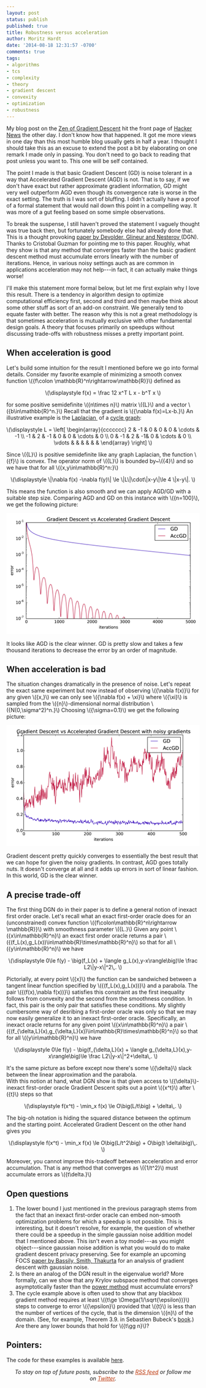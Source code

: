 ```yaml
---
layout: post
status: publish
published: true
title: Robustness versus acceleration
author: Moritz Hardt
date: '2014-08-18 12:31:57 -0700'
comments: true
tags:
- algorithms
- tcs
- complexity
- theory
- gradient descent
- convexity
- optimization
- robustness
---
```


<p>My blog post on the <a href="http://mrtz.org/blog/the-zen-of-gradient-descent/">Zen of Gradient Descent</a> hit the front page of <a href="https://news.ycombinator.com/item?id=8182991">Hacker News</a> the other day. I don't know how that happened. It got me more views in one day than this most humble blog usually gets in half a year. I thought I should take this as an excuse to extend the post a bit by elaborating on one remark I made only in passing. You don't need to go back to reading that post unless you want to. This one will be self contained.</p>
<p>The point I made is that basic Gradient Descent (GD) is noise tolerant in a way that Accelerated Gradient Descent (AGD) is not. That is to say, if we don't have exact but rather approximate gradient information, GD might very well outperform AGD even though its convergence rate is worse in the exact setting. The truth is I was sort of bluffing. I didn't actually have a proof of a formal statement that would nail down this point in a compelling way. It was more of a gut feeling based on some simple observations.</p>
<p>To break the suspense, I still haven't proved the statement I vaguely thought was true back then, but fortunately somebody else had already done that. This is a thought provoking <a href="http://www.optimization-online.org/DB_FILE/2010/12/2865.pdf">paper by Devolder, Glineur and Nesterov </a>(DGN). Thanks to Cristobal Guzman for pointing me to this paper. Roughly, what they show is that any method that converges faster than the basic gradient descent method must accumulate errors linearly with the number of iterations. Hence, in various noisy settings auch as are common in applications acceleration may not help---in fact, it can actually make things worse!</p>
<p>I'll make this statement more formal below, but let me first explain why I love this result. There is a tendency in algorithm design to optimize computational efficiency first, second and third and then maybe think about some other stuff as sort of an add-on constraint. We generally tend to equate faster with better. The reason why this is not a great methodology is that sometimes acceleration is mutually exclusive with other fundamental design goals. A theory that focuses primarily on speedups without discussing trade-offs with robustness misses a pretty important point.</p>
<h2>When acceleration is good</h2>
<p>Let's build some intuition for the result I mentioned before we go into formal details. Consider my favorite example of minimizing a smooth convex function \({f\colon \mathbb{R}^n\rightarrow\mathbb{R}}\) defined as</p>
<p style="text-align: center;">\(\displaystyle f(x) = \frac 12 x^T L x - b^T x \)</p>
<p>for some positive semidefinite \({n\times n}\) matrix \({L}\) and a vector \({b\in\mathbb{R}^n.}\) Recall that the gradient is \({\nabla f(x)=Lx-b.}\) An illustrative example is the <a href="http://en.wikipedia.org/wiki/Laplacian_matrix">Laplacian </a> of a <a href="http://en.wikipedia.org/wiki/Cycle_graph">cycle graph</a>:</p>
<p style="text-align: center;">\(\displaystyle L = \left[ \begin{array}{ccccccc} 2 &amp; -1 &amp; 0 &amp; 0 &amp; 0 &amp; \cdots &amp; -1 \\ -1 &amp; 2 &amp; -1 &amp; 0 &amp; 0 &amp; \cdots &amp; 0 \\ 0 &amp; -1 &amp; 2 &amp; -1&amp; 0 &amp; \cdots &amp; 0 \\ \vdots &amp; &amp; &amp; &amp; &amp; &amp; \end{array} \right] \)</p>
<p>Since \({L}\) is positive semidefinite like any graph Laplacian, the function \({f}\) is convex. The operator norm of \({L}\) is bounded by~\({4}\) and so we have that for all \({x,y\in\mathbb{R}^n:}\)</p>
<p style="text-align: center;">\(\displaystyle \|\nabla f(x) -\nabla f(y)\| \le \|L\|\cdot\|x-y\|\le 4 \|x-y\|. \)</p>
<p>This means the function is also smooth and we can apply AGD/GD with a suitable step size. Comparing AGD and GD on this instance with \({n=100}\), we get the following picture:</p>

![No noise](/assets/no-noise.png)

<p>It looks like AGD is the clear winner. GD is pretty slow and takes a few thousand iterations to decrease the error by an order of magnitude.</p>
<h2>When acceleration is bad</h2>
<p>The situation changes dramatically in the presence of noise. Let's repeat the exact same experiment but now instead of observing \({\nabla f(x)}\) for any given \({x,}\) we can only see \({\nabla f(x) + \xi}\) where \({\xi}\) is sampled from the \({n}\)-dimensional normal distribution \({N(0,\sigma^2)^n.}\) Choosing \({\sigma=0.1}\) we get the following picture:</p>

![With noise](/assets/with-noise.png)

<p>Gradient descent pretty quickly converges to essentially the best result that we can hope for given the noisy gradients. In contrast, AGD goes totally nuts. It doesn't converge at all and it adds up errors in sort of linear fashion. In this world, GD is the clear winner.</p>

<h2>A precise trade-off</h2>
<p>The first thing DGN do in their paper is to define a general notion of inexact first order oracle. Let's recall what an exact first-order oracle does for an (unconstrained) convex function \({f\colon\mathbb{R}^n\rightarrow \mathbb{R}}\) with smoothness parameter \({L.}\) Given any point \({x\in\mathbb{R}^n}\) an exact first order oracle returns a pair \({(f_L(x),g_L(x))\in\mathbb{R}\times\mathbb{R}^n}\) so that for all \({y\in\mathbb{R}^n}\) we have</p>
<p style="text-align: center;">\(\displaystyle 0\le f(y) - \big(f_L(x) + \langle g_L(x),y-x\rangle\big)\le \frac L2\|y-x\|^2\,. \)</p>
<p>Pictorially, at every point \({x}\) the function can be sandwiched between a tangent linear function specified by \({(f_L(x),g_L(x))}\) and a parabola. The pair \({(f(x),\nabla f(x))}\) satisfies this constraint as the first inequality follows from convexity and the second from the smoothness condition. In fact, this pair is the only pair that satisfies these conditions. My slightly cumbersome way of desribing a first-order oracle was only so that we may now easily generalize it to an inexact first-order oracle. Specifically, an inexact oracle returns for any given point \({x\in\mathbb{R}^n}\) a pair \({(f_{\delta,L}(x),g_{\delta,L}(x))\in\mathbb{R}\times\mathbb{R}^n}\) so that for all \({y\in\mathbb{R}^n}\) we have</p>
<p style="text-align: center;">\(\displaystyle 0\le f(y) - \big(f_{\delta,L}(x) + \langle g_{\delta,L}(x),y-x\rangle\big)\le \frac L2\|y-x\|^2+\delta\,. \)</p>
<p>It's the same picture as before except now there's some \({\delta}\) slack between the linear approximation and the parabola.<br />
With this notion at hand, what DGN show is that given access to \({\delta}\)-inexact first-order oracle Gradient Descent spits out a point \({x^t}\) after \({t}\) steps so that</p>
<p style="text-align: center;">\(\displaystyle f(x^t) - \min_x f(x) \le O\big(L/t\big) + \delta\,. \)</p>
<p>The big-oh notation is hiding the squared distance between the optimum and the starting point. Accelerated Gradient Descent on the other hand gives you</p>
<p style="text-align: center;">\(\displaystyle f(x^t) - \min_x f(x) \le O\big(L/t^2\big) + O\big(t \delta\big)\,. \)</p>
<p>Moreover, you cannot improve this-tradeoff between acceleration and error accumulation. That is any method that converges as \({1/t^2}\) must accumulate errors as \({t\delta.}\)</p>
<h2>Open questions</h2>
<ol>
<li>The lower bound I just mentioned in the previous paragraph stems from the fact that an inexact first-order oracle can embed non-smooth optimization problems for which a speedup is not possible. This is interesting, but it doesn't resolve, for example, the question of whether there could be a speedup in the simple gaussian noise addition model that I mentioned above. This isn't even a toy model---as you might object---since gaussian noise addition is what you would do to make gradient descent privacy preserving. See for example an upcoming FOCS <a href="http://arxiv.org/pdf/1405.7085.pdf">paper by Bassily, Smith, Thakurta</a> for an analysis of gradient descent with gaussian noise.</li>
<li>Is there an analog of the DGN result in the eigenvalue world? More formally, can we show that any Krylov subspace method that converges asymptotically faster than the <a href="http://mrtz.org/blog/power-method/">power method</a> must accumulate errors?</li>
<li>The cycle example above is often used to show that any blackbox gradient method requires at least \({t\ge \Omega(1/\sqrt{\epsilon})}\) steps to converge to error \({\epsilon}\) provided that \({t}\) is less than the number of vertices of the cycle, that is the dimension \({n}\) of the domain. (See, for example, Theorem 3.9. in Sebastien Bubeck's <a href="http://arxiv.org/pdf/1405.4980v1.pdf">book</a>.) Are there any lower bounds that hold for \({t\gg n}\)?</li>
</ol>
<h2>Pointers:</h2>
<p>The code for these examples is available <a href="http://nbviewer.ipython.org/gist/mrtzh/4dc77fb84c3ba8b8b220">here</a>.</p>
<p style="text-align: center;"><em>To stay on top of future posts, subscribe to the <a style="color: #bc360a;" href="http://mrtz.org/blog/feed/">RSS feed</a> or follow me on <a style="color: #bc360a;" href="http://twitter.com/mrtz">Twitter</a>.</em></p>
